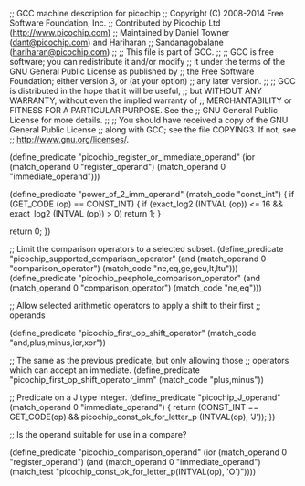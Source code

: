 ;; GCC machine description for picochip
;; Copyright (C) 2008-2014 Free Software Foundation, Inc.
;; Contributed by Picochip Ltd (http://www.picochip.com)
;; Maintained by Daniel Towner (dant@picochip.com) and Hariharan
;; Sandanagobalane (hariharan@picochip.com)
;;
;; This file is part of GCC.
;;
;; GCC is free software; you can redistribute it and/or modify
;; it under the terms of the GNU General Public License as published by
;; the Free Software Foundation; either version 3, or (at your option)
;; any later version.
;;
;; GCC is distributed in the hope that it will be useful,
;; but WITHOUT ANY WARRANTY; without even the implied warranty of
;; MERCHANTABILITY or FITNESS FOR A PARTICULAR PURPOSE.  See the
;; GNU General Public License for more details.
;;
;; You should have received a copy of the GNU General Public License
;; along with GCC; see the file COPYING3.  If not, see
;; <http://www.gnu.org/licenses/>.

(define_predicate "picochip_register_or_immediate_operand"
  (ior (match_operand 0 "register_operand")
       (match_operand 0 "immediate_operand")))

(define_predicate "power_of_2_imm_operand"
  (match_code "const_int")
{
  if (GET_CODE (op) == CONST_INT)
    {
      if (exact_log2 (INTVAL (op)) <= 16 && exact_log2 (INTVAL (op)) > 0)
        return 1;
    }

  return 0;
})

;; Limit the comparison operators to a selected subset.
(define_predicate "picochip_supported_comparison_operator"
  (and (match_operand 0 "comparison_operator")
       (match_code "ne,eq,ge,geu,lt,ltu")))
(define_predicate "picochip_peephole_comparison_operator"
  (and (match_operand 0 "comparison_operator")
       (match_code "ne,eq")))

;; Allow selected arithmetic operators to apply a shift to their first
;; operands

(define_predicate "picochip_first_op_shift_operator"
  (match_code "and,plus,minus,ior,xor"))

;; The same as the previous predicate, but only allowing those
;; operators which can accept an immediate.
(define_predicate "picochip_first_op_shift_operator_imm"
  (match_code "plus,minus"))

;; Predicate on a J type integer.
(define_predicate "picochip_J_operand"
  (match_operand 0 "immediate_operand")
  {
    return (CONST_INT == GET_CODE(op) &&
            picochip_const_ok_for_letter_p (INTVAL(op), 'J'));
  })

;; Is the operand suitable for use in a compare?

(define_predicate "picochip_comparison_operand"
  (ior (match_operand 0 "register_operand")
       (and (match_operand 0 "immediate_operand")
            (match_test "picochip_const_ok_for_letter_p(INTVAL(op), 'O')"))))

